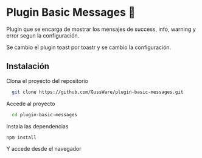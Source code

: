 
# Plugin Basic Messages 📝  
Plugin que se encarga de mostrar los mensajes de success, info, warning y error segun la configuración.  
 
Se cambio el plugin toast por toastr y se cambio la configuración.

## Instalación  
Clona el proyecto del repositorio  

~~~bash  
  git clone https://github.com/GussWare/plugin-basic-messages.git
~~~

Accede al proyecto

~~~bash  
  cd plugin-basic-messages
~~~

Instala las dependencias 

~~~bash  
npm install
~~~

Y accede desde el navegador